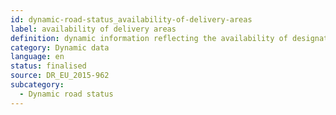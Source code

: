 ```yaml
---
id: dynamic-road-status_availability-of-delivery-areas
label: availability of delivery areas
definition: dynamic information reflecting the availability of designated places along a road network reserved for loading/unloading operations.
category: Dynamic data
language: en
status: finalised
source: DR_EU_2015-962
subcategory:
  - Dynamic road status
---
```


